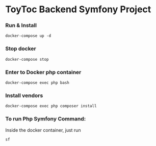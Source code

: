 # ToyToc Backend Symfony Project

### Run & Install

    docker-compose up -d

### Stop docker

    docker-compose stop

### Enter to Docker php container

    docker-compose exec php bash

### Install vendors

    docker-compose exec php composer install

### To run Php Symfony Command:
Inside the docker container, just run 

    sf
